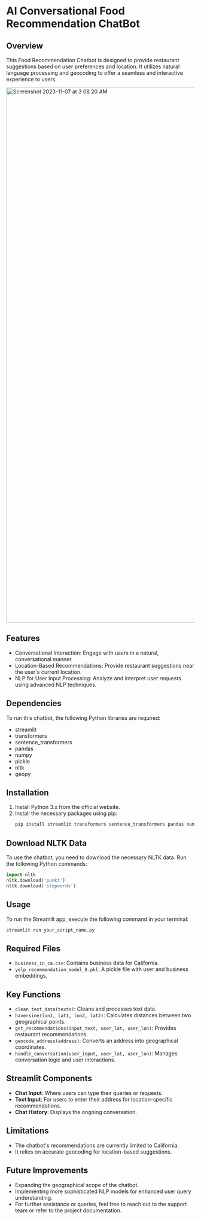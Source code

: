 # AI Conversational Food Recommendation ChatBot

## Overview
This Food Recommendation Chatbot is designed to provide restaurant suggestions based on user preferences and location. It utilizes natural language processing and geocoding to offer a seamless and interactive experience to users.

<img width="1431" alt="Screenshot 2023-11-07 at 3 08 20 AM" src="https://github.com/mrunmayee17/AI-Conversational-ChatBot/assets/48186569/d534e3d2-5842-48af-a180-cde9547ac069">


## Features
- Conversational Interaction: Engage with users in a natural, conversational manner.
- Location-Based Recommendations: Provide restaurant suggestions near the user's current location.
- NLP for User Input Processing: Analyze and interpret user requests using advanced NLP techniques.

## Dependencies
To run this chatbot, the following Python libraries are required:
- streamlit
- transformers
- sentence_transformers
- pandas
- numpy
- pickle
- nltk
- geopy

## Installation
1. Install Python 3.x from the official website.
2. Install the necessary packages using pip:
   ```bash
   pip install streamlit transformers sentence_transformers pandas numpy pickle nltk geopy

## Download NLTK Data
To use the chatbot, you need to download the necessary NLTK data. Run the following Python commands:

```python
import nltk
nltk.download('punkt')
nltk.download('stopwords')
```

## Usage
To run the Streamlit app, execute the following command in your terminal:

```bash
streamlit run your_script_name.py
```

## Required Files
- `business_in_ca.csv`: Contains business data for California.
- `yelp_recommendation_model_8.pkl`: A pickle file with user and business embeddings.

## Key Functions
- `clean_text_data(texts)`: Cleans and processes text data.
- `haversine(lon1, lat1, lon2, lat2)`: Calculates distances between two geographical points.
- `get_recommendations(input_text, user_lat, user_lon)`: Provides restaurant recommendations.
- `geocode_address(address)`: Converts an address into geographical coordinates.
- `handle_conversation(user_input, user_lat, user_lon)`: Manages conversation logic and user interactions.

## Streamlit Components
- **Chat Input**: Where users can type their queries or requests.
- **Text Input**: For users to enter their address for location-specific recommendations.
- **Chat History**: Displays the ongoing conversation.

## Limitations
- The chatbot's recommendations are currently limited to California.
- It relies on accurate geocoding for location-based suggestions.

## Future Improvements
- Expanding the geographical scope of the chatbot.
- Implementing more sophisticated NLP models for enhanced user query understanding.
- For further assistance or queries, feel free to reach out to the support team or refer to the project documentation.
